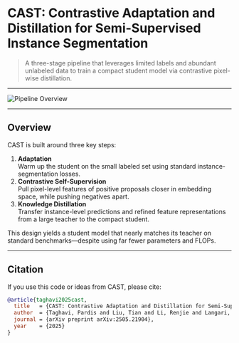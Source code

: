 # CAST: Contrastive Adaptation and Distillation for Semi-Supervised Instance Segmentation

> A three-stage pipeline that leverages limited labels and abundant unlabeled data to train a compact student model via contrastive pixel-wise distillation.

---

![Pipeline Overview](docs/overview.png)

---

## Overview

CAST is built around three key steps:
1. **Adaptation**  
   Warm up the student on the small labeled set using standard instance-segmentation losses.  
2. **Contrastive Self-Supervision**  
   Pull pixel-level features of positive proposals closer in embedding space, while pushing negatives apart.  
3. **Knowledge Distillation**  
   Transfer instance-level predictions and refined feature representations from a large teacher to the compact student.

This design yields a student model that nearly matches its teacher on standard benchmarks—despite using far fewer parameters and FLOPs.

---

## Citation

If you use this code or ideas from CAST, please cite:

```bibtex
@article{taghavi2025cast,
  title   = {CAST: Contrastive Adaptation and Distillation for Semi-Supervised Instance Segmentation},
  author  = {Taghavi, Pardis and Liu, Tian and Li, Renjie and Langari, Reza and Tu, Zhengzhong},
  journal = {arXiv preprint arXiv:2505.21904},
  year    = {2025}
}
